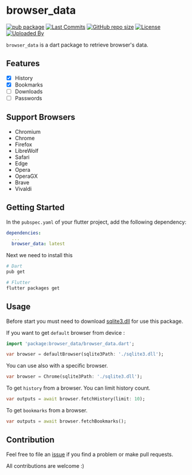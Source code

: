 # browser_data

[![pub package](https://img.shields.io/pub/v/browser_data.svg?logo=dart&logoColor=00b9fc)](https://pub.dev/packages/browser_data)
[![Last Commits](https://img.shields.io/github/last-commit/thitlwincoder/browser_data?logo=git&logoColor=white)](https://github.com/thitlwincoder/browser_data/commits/main)
[![GitHub repo size](https://img.shields.io/github/repo-size/thitlwincoder/browser_data)](https://github.com/thitlwincoder/browser_data)
[![License](https://img.shields.io/github/license/thitlwincoder/browser_data?logo=open-source-initiative&logoColor=green)](https://github.com/thitlwincoder/browser_data/blob/main/LICENSE)
<br>
[![Uploaded By](https://img.shields.io/badge/uploaded%20by-thitlwincoder-blue)](https://github.com/thitlwincoder)

`browser_data` is a dart package to retrieve browser's data.

## Features
- [x] History
- [x] Bookmarks
- [ ] Downloads
- [ ] Passwords

## Support Browsers
- Chromium
- Chrome
- Firefox
- LibreWolf
- Safari
- Edge
- Opera
- OperaGX
- Brave
- Vivaldi

## Getting Started

In the `pubspec.yaml` of your flutter project, add the following dependency:

```yaml
dependencies:
  ...
  browser_data: latest
```

Next we need to install this

```sh
# Dart
pub get

# Flutter
flutter packages get
```
## Usage

Before start you must need to download [sqlite3.dll](https://github.com/thitlwincoder/browser_data/blob/main/example/sqlite3.dll) for use this package.

If you want to get `default` browser from device :

```dart
import 'package:browser_data/browser_data.dart';

var browser = defaultBrowser(sqlite3Path: './sqlite3.dll');
```
You can use also with a specific browser.
```dart
var browser = Chrome(sqlite3Path: './sqlite3.dll');
```

To get `history` from a browser.
You can limit history count.

```dart
var outputs = await browser.fetchHistory(limit: 10);
```

To get `bookmarks` from a browser.

```dart
var outputs = await browser.fetchBookmarks();
```
## Contribution
Feel free to file an [issue](https://github.com/thitlwincoder/browser_data/issues/new) if you find a problem or make pull requests.

All contributions are welcome :)
